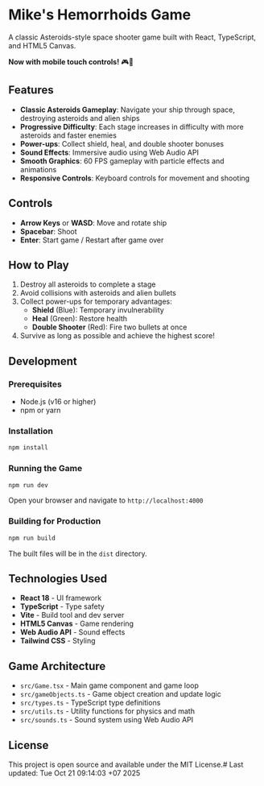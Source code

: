 # Mike's Hemorrhoids Game

A classic Asteroids-style space shooter game built with React, TypeScript, and HTML5 Canvas.

**Now with mobile touch controls!** 🎮📱

## Features

- **Classic Asteroids Gameplay**: Navigate your ship through space, destroying asteroids and alien ships
- **Progressive Difficulty**: Each stage increases in difficulty with more asteroids and faster enemies
- **Power-ups**: Collect shield, heal, and double shooter bonuses
- **Sound Effects**: Immersive audio using Web Audio API
- **Smooth Graphics**: 60 FPS gameplay with particle effects and animations
- **Responsive Controls**: Keyboard controls for movement and shooting

## Controls

- **Arrow Keys** or **WASD**: Move and rotate ship
- **Spacebar**: Shoot
- **Enter**: Start game / Restart after game over

## How to Play

1. Destroy all asteroids to complete a stage
2. Avoid collisions with asteroids and alien bullets
3. Collect power-ups for temporary advantages:
   - **Shield** (Blue): Temporary invulnerability
   - **Heal** (Green): Restore health
   - **Double Shooter** (Red): Fire two bullets at once
4. Survive as long as possible and achieve the highest score!

## Development

### Prerequisites

- Node.js (v16 or higher)
- npm or yarn

### Installation

```bash
npm install
```

### Running the Game

```bash
npm run dev
```

Open your browser and navigate to `http://localhost:4000`

### Building for Production

```bash
npm run build
```

The built files will be in the `dist` directory.

## Technologies Used

- **React 18** - UI framework
- **TypeScript** - Type safety
- **Vite** - Build tool and dev server
- **HTML5 Canvas** - Game rendering
- **Web Audio API** - Sound effects
- **Tailwind CSS** - Styling

## Game Architecture

- `src/Game.tsx` - Main game component and game loop
- `src/gameObjects.ts` - Game object creation and update logic
- `src/types.ts` - TypeScript type definitions
- `src/utils.ts` - Utility functions for physics and math
- `src/sounds.ts` - Sound system using Web Audio API

## License

This project is open source and available under the MIT License.# Last updated: Tue Oct 21 09:14:03 +07 2025
